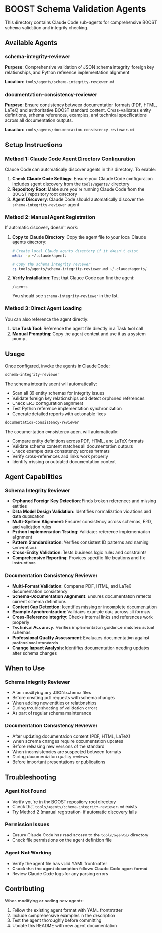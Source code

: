 # BOOST Schema Validation Agents

This directory contains Claude Code sub-agents for comprehensive BOOST schema validation and integrity checking.

## Available Agents

### schema-integrity-reviewer

**Purpose**: Comprehensive validation of JSON schema integrity, foreign key relationships, and Python reference implementation alignment.

**Location**: `tools/agents/schema-integrity-reviewer.md`

### documentation-consistency-reviewer

**Purpose**: Ensure consistency between documentation formats (PDF, HTML, LaTeX) and authoritative BOOST standard content. Cross-validates entity definitions, schema references, examples, and technical specifications across all documentation outputs.

**Location**: `tools/agents/documentation-consistency-reviewer.md`

## Setup Instructions

### Method 1: Claude Code Agent Directory Configuration

Claude Code can automatically discover agents in this directory. To enable:

1. **Check Claude Code Settings**: Ensure your Claude Code configuration includes agent discovery from the `tools/agents/` directory
2. **Repository Root**: Make sure you're running Claude Code from the BOOST repository root directory
3. **Agent Discovery**: Claude Code should automatically discover the `schema-integrity-reviewer` agent

### Method 2: Manual Agent Registration

If automatic discovery doesn't work:

1. **Copy to Claude Directory**: Copy the agent file to your local Claude agents directory:
   ```bash
   # Create local Claude agents directory if it doesn't exist
   mkdir -p ~/.claude/agents
   
   # Copy the schema integrity reviewer
   cp tools/agents/schema-integrity-reviewer.md ~/.claude/agents/
   ```

2. **Verify Installation**: Test that Claude Code can find the agent:
   ```
   /agents
   ```
   You should see `schema-integrity-reviewer` in the list.

### Method 3: Direct Agent Loading

You can also reference the agent directly:

1. **Use Task Tool**: Reference the agent file directly in a Task tool call
2. **Manual Prompting**: Copy the agent content and use it as a system prompt

## Usage

Once configured, invoke the agents in Claude Code:

```
schema-integrity-reviewer
```

The schema integrity agent will automatically:
- Scan all 36 entity schemas for integrity issues
- Validate foreign key relationships and detect orphaned references  
- Check ERD configuration alignment
- Test Python reference implementation synchronization
- Generate detailed reports with actionable fixes

```
documentation-consistency-reviewer
```

The documentation consistency agent will automatically:
- Compare entity definitions across PDF, HTML, and LaTeX formats
- Validate schema content matches all documentation outputs
- Check example data consistency across formats
- Verify cross-references and links work properly
- Identify missing or outdated documentation content

## Agent Capabilities

### Schema Integrity Reviewer
- **Orphaned Foreign Key Detection**: Finds broken references and missing entities
- **Data Model Design Validation**: Identifies normalization violations and data duplication
- **Multi-System Alignment**: Ensures consistency across schemas, ERD, and validation rules
- **Python Implementation Testing**: Validates reference implementation alignment
- **Pattern Standardization**: Verifies consistent ID patterns and naming conventions
- **Cross-Entity Validation**: Tests business logic rules and constraints
- **Comprehensive Reporting**: Provides specific file locations and fix instructions

### Documentation Consistency Reviewer
- **Multi-Format Validation**: Compares PDF, HTML, and LaTeX documentation consistency
- **Schema-Documentation Alignment**: Ensures documentation reflects current schema definitions
- **Content Gap Detection**: Identifies missing or incomplete documentation
- **Example Synchronization**: Validates example data across all formats
- **Cross-Reference Integrity**: Checks internal links and references work properly
- **Technical Accuracy**: Verifies implementation guidance matches actual schemas
- **Professional Quality Assessment**: Evaluates documentation against professional standards
- **Change Impact Analysis**: Identifies documentation needing updates after schema changes

## When to Use

### Schema Integrity Reviewer
- After modifying any JSON schema files
- Before creating pull requests with schema changes
- When adding new entities or relationships
- During troubleshooting of validation errors
- As part of regular schema maintenance

### Documentation Consistency Reviewer
- After updating documentation content (PDF, HTML, LaTeX)
- When schema changes require documentation updates
- Before releasing new versions of the standard
- When inconsistencies are suspected between formats
- During documentation quality reviews
- Before important presentations or publications

## Troubleshooting

### Agent Not Found
- Verify you're in the BOOST repository root directory
- Check that `tools/agents/schema-integrity-reviewer.md` exists
- Try Method 2 (manual registration) if automatic discovery fails

### Permission Issues
- Ensure Claude Code has read access to the `tools/agents/` directory
- Check file permissions on the agent definition file

### Agent Not Working
- Verify the agent file has valid YAML frontmatter
- Check that the agent description follows Claude Code agent format
- Review Claude Code logs for any parsing errors

## Contributing

When modifying or adding new agents:

1. Follow the existing agent format with YAML frontmatter
2. Include comprehensive examples in the description
3. Test the agent thoroughly before committing
4. Update this README with new agent documentation